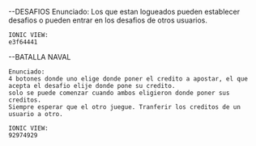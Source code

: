 
--DESAFIOS
	Enunciado:
	Los que estan logueados pueden establecer desafios o pueden entrar en los desafios de otros usuarios.
	
	IONIC VIEW:
	e3f64441	
	

--BATALLA NAVAL

	Enunciado:
	4 botones donde uno elige donde poner el credito a apostar, el que acepta el desafio elije donde pone su credito.
	solo se puede comenzar cuando ambos eligieron donde poner sus creditos.
	Siempre esperar que el otro juegue. Tranferir los creditos de un usuario a otro.
	
	IONIC VIEW:
	92974929	
